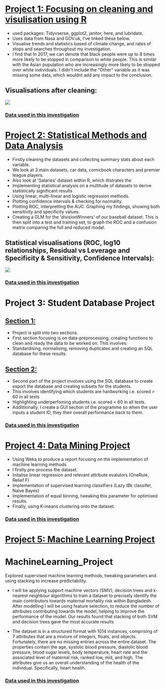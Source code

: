 # [Project 1: Focusing on cleaning and visulisation using R](https://github.com/robertmash/intro_to_data_science)
- used packages: Tidyvserse, ggplot2, janitor, here, and lubridate.
- Uses data from Nasa and GOV.uk, I've linked these below. 
- Visualise trends and statistics based of climate change, and rates of stops and searches throughout my investigation.
- I find that In 2017, we can denote that black people were up to 8 times more likely to be stopped in comparison to white people. This is similar with the Asian population who are increasingly more likely to be stopped over white individuals. I didn't include the "Other" variable as it was missing some data, which wouldnt add any impact to the conclusion. 

## Visualisations after cleaning:

![](https://github.com/robertmash/Projects/blob/main/images/visualisations.png)


### [Data used in this investigation](https://github.com/robertmash/intro_to_data_science/tree/main/data)

# [Project 2: Statistical Methods and Data Analysis](https://github.com/robertmash/Statistical_Analysis_Project/blob/main/cw_stats.Rmd)
- Firstly cleaning the datasets and collecting summary stats about each variable. 
- We look at 3 main datasets, car data, comicbook characters and premier league players.
- Also look at 'Salaries' dataset within R, which illistrates the 
- Implementing statistical analysis on a multitude of datasets to derive statistically significant results
- Using linear, multi-linear and logistic regression methods. 
- Plotting confidence intervals & checking for normality. 
- Plotting ROC, interpretting the AUC. Graphing my findings, showing both sensitivity and specificity values. 
- Creating a GLM for the 'divisionWinners' of our baseball dataset. This is then split into a test and training set, to graph the ROC and a confusion matrix comparing the full and reduced model. 

## Statistical visualisations (ROC, log10 relationships, Residual vs Leverage and Specificity & Sensitivity, Confidence Intervals):

![](https://github.com/robertmash/robertmash_portfolio/blob/main/images/statistical_graphs.png)

### [Data used in this investigation](https://github.com/robertmash/stats_project/tree/main/data)

# Project 3: Student Database Project

## [Section 1:](https://github.com/robertmash/StudentDatabase_Project/blob/main/programming%20for%20ds/CW1/CW1.ipynb)
- Project is split into two sections. 
- First section focusing is on data-preprocessing, creating functions to clean and ready the data to be worked on. This involves:
- Standardising, normalising, removing duplicates and creating an SQL database for these results. 

## [Section 2:](https://github.com/robertmash/StudentDatabase_Project/tree/main/programming%20for%20ds/cw2)
- Second part of the project involves using the SQL database to create export the database and creating subsets for the students.
- This involves identifying which students are hardworking i.e. scored > 60 in all tests
- Highlighting underperfoming students i.e. scored < 60 in all tests.
- Addittionally, I create a GUI section of the programme so when the user inputs a student ID, they their overall performance back to them. 

### [Data used in this investigation](https://github.com/robertmash/StudentDatabase_Project/tree/main/programming%20for%20ds/cw2)

# [Project 4: Data Mining Project](https://github.com/robertmash/DataMining_Project)
- Using Weka to produce a report focusing on the implementation of machine learning methods
- I firstly pre-process the dataset. 
- Initalise linear regression and relevant attribute evalutors (OneRule, Relief F)
- Implementation of supervised learning classifiers (Lazy IBk classifer, Naive Bayes)
- Implementation of equal binning, tweaking this parameter for optimised results.
- Finally, using K-means clustering onto the dataset. 

### [Data used in this investigation](https://github.com/robertmash/DataMining_Project/blob/main/Exasens.csv)


# [Project 5: Machine Learning Project](https://github.com/robertmash/DataMining_Project)

# MachineLearning_Project
Explored supervised machine learning methods, tweaking parameters and using stacking to increase predictability.

- I will be applying support machine vectors (SMV), decision trees and k-nearest neighbour algorithms to train a dataset to precisely identify the main contributors towards maternal mortality risk within Bangladesh. After modelling I will be using feature selection, to reduce the number of attributes contributing towards the model, helping to improve the performance of the model. Our results found that stacking of both SVM and decision trees gave the most accurate results

- The dataset is in a structured format with 1014 instances, comprising of 7 attributes that are a mixture of integers, floats, and objects. Fortunately, there are no missing entries across the entire dataset. The properties contain the age, systolic blood pressure, diastolic blood pressure, blood sugar levels, body temperature, heart rate and the associated level of maternal risk, ranked low, mid, and high. The attributes give us an overall understanding of the health of the individual. Specifically, heart health. 

### [Data used in this investigation](https://github.com/robertmash/MachineLearning_Project/blob/main/Maternal%20Health%20Risk%20Data%20Set.csv)







